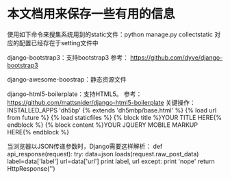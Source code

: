 本文档用来保存一些有用的信息
==============================
使用如下命令来搜集系统用到的static文件：python manage.py collectstatic
对应的配置已经存在于setting文件中

django-bootstrap3：支持bootstrap3
参考：
  https://github.com/dyve/django-bootstrap3

django-awesome-boostrap：静态资源文件

django-html5-boilerplate：支持HTML5。
参考：
  https://github.com/mattsnider/django-html5-boilerplate
关键操作：
  INSTALLED_APPS 'dh5bp'
  {% extends 'dh5mbp/base.html' %}
  {% load url from future %}
  {% load staticfiles %}
  {% block title %}YOUR TITLE HERE{% endblock %}
  {% block content %}YOUR JQUERY MOBILE MARKUP HERE{% endblock %}

当浏览器以JSON传递参数时，Django需要这样解析：
def api_response(request):
    try:
        data=json.loads(request.raw_post_data)
        label=data['label']
        url=data['url']
        print label, url
    except:
        print 'nope'
    return HttpResponse('')
